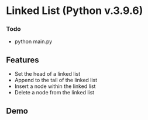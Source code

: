 

# Linked List (Python v.3.9.6)

### Todo
* python main.py

## Features

* Set the head of a linked list
* Append to the tail of the linked list
* Insert a node within the linked list
* Delete a node from the linked list

## Demo

